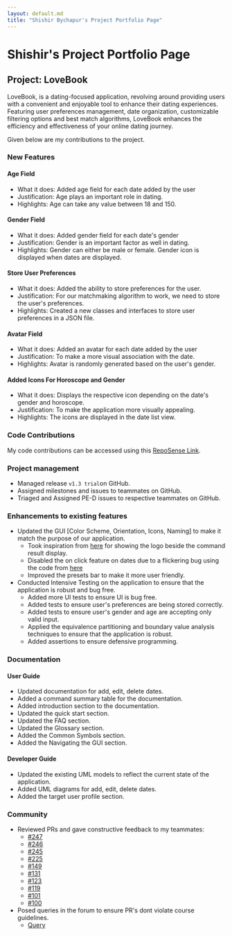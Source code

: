 ```yaml
---
layout: default.md
title: "Shishir Bychapur's Project Portfolio Page"
---
```


<!-- Table of Contents -->
<page-nav-print />

# Shishir's Project Portfolio Page

## Project: LoveBook

LoveBook, is a dating-focused application, revolving around providing users with a convenient
and enjoyable tool to enhance their dating experiences. Featuring user preferences management, date organization,
customizable filtering options and best match algorithms, LoveBook enhances the efficiency and effectiveness of your
online dating journey.

Given below are my contributions to the project.

### **New Features**

#### **Age Field**
* What it does: Added age field for each date added by the user
* Justification: Age plays an important role in dating.
* Highlights: Age can take any value between 18 and 150.

#### **Gender Field**
* What it does: Added gender field for each date's gender
* Justification: Gender is an important factor as well in dating.
* Highlights: Gender can either be male or female. Gender icon is displayed when dates are displayed.

#### **Store User Preferences** 
* What it does: Added the ability to store preferences for the user.
* Justification: For our matchmaking algorithm to work, we need to store the user's preferences.
* Highlights: Created a new classes and interfaces to store user preferences in a JSON file.

#### **Avatar Field** 
* What it does: Added an avatar for each date added by the user
* Justification: To make a more visual association with the date.
* Highlights: Avatar is randomly generated based on the user's gender.

#### **Added Icons For Horoscope and Gender** 
* What it does: Displays the respective icon depending on the date's gender and horoscope.
* Justification: To make the application more visually appealing.
* Highlights: The icons are displayed in the date list view.

### **Code Contributions**

My code contributions can be accessed using this [RepoSense Link](https://nus-cs2103-ay2324s1.github.io/tp-dashboard/?search=shishir&sort=groupTitle&sortWithin=title&timeframe=commit&mergegroup=&groupSelect=groupByRepos&breakdown=true&checkedFileTypes=docs~functional-code~test-code&since=2023-09-22&tabOpen=false).

### **Project management**
* Managed release `v1.3 trial`on GitHub.
* Assigned milestones and issues to teammates on GitHub.
* Triaged and Assigned PE-D issues to respective teammates on GitHub.

### **Enhancements to existing features**

* Updated the GUI [Color Scheme, Orientation, Icons, Naming] to make it match the purpose of our application. 
    - Took inspiration from [here](https://github.com/AY1920S2-CS2103T-F09-3/main) for showing the logo beside the command result display.
    - Disabled the on click feature on dates due to a flickering bug using the code from [here](https://stackoverflow.com/questions/20621752/javafx-make-listview-not-selectable-via-mouse)
    - Improved the presets bar to make it more user friendly.
* Conducted Intensive Testing on the application to ensure that the application is robust and bug free.
    - Added more UI tests to ensure UI is bug free.
    - Added tests to ensure user's preferences are being stored correctly.
    - Added tests to ensure user's gender and age are accepting only valid input.
    - Applied the equivalence partitioning and boundary value analysis techniques to ensure that the application is robust.
    - Added assertions to ensure defensive programming.

### **Documentation**

#### **User Guide**
- Updated documentation for add, edit, delete dates.
- Added a command summary table for the documentation.
- Added introduction section to the documentation.
- Updated the quick start section.
- Updated the FAQ section.
- Updated the Glossary section.
- Added the Common Symbols section.
- Added the Navigating the GUI section.

#### **Developer Guide**
- Updated the existing UML models to reflect the current state of the application.
- Added UML diagrams for add, edit, delete dates.
- Added the target user profile section.

### **Community**
* Reviewed PRs and gave constructive feedback to my teammates:
  - [#247](https://github.com/AY2324S1-CS2103T-F10-2/tp/pull/247)
  - [#246](https://github.com/AY2324S1-CS2103T-F10-2/tp/pull/246)
  - [#245](https://github.com/AY2324S1-CS2103T-F10-2/tp/pull/245)
  - [#225](https://github.com/AY2324S1-CS2103T-F10-2/tp/pull/225)
  - [#149](https://github.com/AY2324S1-CS2103T-F10-2/tp/pull/149)
  - [#131](https://github.com/AY2324S1-CS2103T-F10-2/tp/pull/131)
  - [#123](https://github.com/AY2324S1-CS2103T-F10-2/tp/pull/123)
  - [#119](https://github.com/AY2324S1-CS2103T-F10-2/tp/pull/119)
  - [#101](https://github.com/AY2324S1-CS2103T-F10-2/tp/pull/101)
  - [#100](https://github.com/AY2324S1-CS2103T-F10-2/tp/pull/100)
* Posed queries in the forum to ensure PR's dont violate course guidelines.
  - [Query](https://github.com/nus-cs2103-AY2324S1/forum/issues/394)
